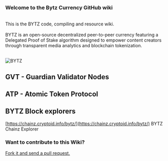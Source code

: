 ### Welcome to the Bytz Currency GitHub wiki

<br>
This is the BYTZ code, compiling and resource wiki.<br>
<br>
BYTZ is an open-source decentralized peer-to-peer currency featuring a Delegated Proof of Stake algorithm designed
to empower content creators through transparent media analytics and blockchain tokenization.<br>
<br>

![BYTZ](https://bytz.gg/images/branding/bytz-horizontal-logo.svg)
<br>

## GVT - Guardian Validator Nodes

## ATP - Atomic Token Protocol

## BYTZ Block explorers

[https://chainz.cryptoid.info/bytz/](https://chainz.cryptoid.info/bytz/) BYTZ Chainz Explorer<br>

### Want to contribute to this Wiki?

[Fork it and send a pull request.](https://github.com/bytzcurrency/bytz/bytz.wiki)
